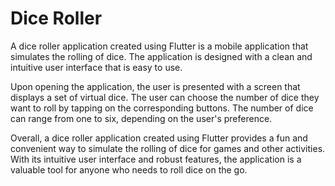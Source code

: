 # Dice Roller


A dice roller application created using Flutter is a mobile application that simulates the rolling of dice. The application is designed with a clean and intuitive user interface that is easy to use.

Upon opening the application, the user is presented with a screen that displays a set of virtual dice. The user can choose the number of dice they want to roll by tapping on the corresponding buttons. The number of dice can range from one to six, depending on the user's preference.

Overall, a dice roller application created using Flutter provides a fun and convenient way to simulate the rolling of dice for games and other activities. With its intuitive user interface and robust features, the application is a valuable tool for anyone who needs to roll dice on the go.
